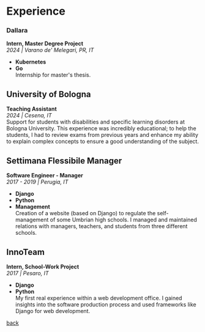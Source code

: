 # Experience

### Dallara
**Intern, Master Degree Project**  
*2024 | Varano de' Melegari, PR, IT*  
- **Kubernetes**  
- **Go**  
Internship for master's thesis.

## University of Bologna
**Teaching Assistant**  
*2024 | Cesena, IT*  
Support for students with disabilities and specific learning disorders at Bologna University. This experience was incredibly educational; to help the students, I had to review exams from previous years and enhance my ability to explain complex concepts to ensure a good understanding of the subject.

## Settimana Flessibile Manager
**Software Engineer - Manager**  
*2017 - 2019 | Perugia, IT*  
- **Django**  
- **Python**  
- **Management**  
Creation of a website (based on Django) to regulate the self-management of some Umbrian high schools. I managed and maintained relations with managers, teachers, and students from three different schools.

## InnoTeam
**Intern, School-Work Project**  
*2017 | Pesaro, IT*  
- **Django**  
- **Python**  
My first real experience within a web development office. I gained insights into the software production process and used frameworks like Django for web development.

[back](./)
